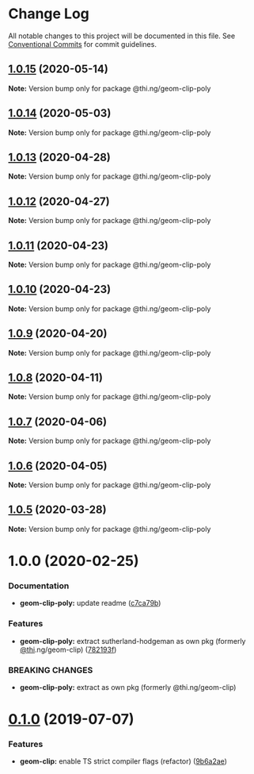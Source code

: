 # Change Log

All notable changes to this project will be documented in this file.
See [Conventional Commits](https://conventionalcommits.org) for commit guidelines.

## [1.0.15](https://github.com/thi-ng/umbrella/compare/@thi.ng/geom-clip-poly@1.0.14...@thi.ng/geom-clip-poly@1.0.15) (2020-05-14)

**Note:** Version bump only for package @thi.ng/geom-clip-poly





## [1.0.14](https://github.com/thi-ng/umbrella/compare/@thi.ng/geom-clip-poly@1.0.13...@thi.ng/geom-clip-poly@1.0.14) (2020-05-03)

**Note:** Version bump only for package @thi.ng/geom-clip-poly





## [1.0.13](https://github.com/thi-ng/umbrella/compare/@thi.ng/geom-clip-poly@1.0.12...@thi.ng/geom-clip-poly@1.0.13) (2020-04-28)

**Note:** Version bump only for package @thi.ng/geom-clip-poly





## [1.0.12](https://github.com/thi-ng/umbrella/compare/@thi.ng/geom-clip-poly@1.0.11...@thi.ng/geom-clip-poly@1.0.12) (2020-04-27)

**Note:** Version bump only for package @thi.ng/geom-clip-poly





## [1.0.11](https://github.com/thi-ng/umbrella/compare/@thi.ng/geom-clip-poly@1.0.10...@thi.ng/geom-clip-poly@1.0.11) (2020-04-23)

**Note:** Version bump only for package @thi.ng/geom-clip-poly





## [1.0.10](https://github.com/thi-ng/umbrella/compare/@thi.ng/geom-clip-poly@1.0.9...@thi.ng/geom-clip-poly@1.0.10) (2020-04-23)

**Note:** Version bump only for package @thi.ng/geom-clip-poly





## [1.0.9](https://github.com/thi-ng/umbrella/compare/@thi.ng/geom-clip-poly@1.0.8...@thi.ng/geom-clip-poly@1.0.9) (2020-04-20)

**Note:** Version bump only for package @thi.ng/geom-clip-poly





## [1.0.8](https://github.com/thi-ng/umbrella/compare/@thi.ng/geom-clip-poly@1.0.7...@thi.ng/geom-clip-poly@1.0.8) (2020-04-11)

**Note:** Version bump only for package @thi.ng/geom-clip-poly





## [1.0.7](https://github.com/thi-ng/umbrella/compare/@thi.ng/geom-clip-poly@1.0.6...@thi.ng/geom-clip-poly@1.0.7) (2020-04-06)

**Note:** Version bump only for package @thi.ng/geom-clip-poly





## [1.0.6](https://github.com/thi-ng/umbrella/compare/@thi.ng/geom-clip-poly@1.0.5...@thi.ng/geom-clip-poly@1.0.6) (2020-04-05)

**Note:** Version bump only for package @thi.ng/geom-clip-poly





## [1.0.5](https://github.com/thi-ng/umbrella/compare/@thi.ng/geom-clip-poly@1.0.4...@thi.ng/geom-clip-poly@1.0.5) (2020-03-28)

**Note:** Version bump only for package @thi.ng/geom-clip-poly





# 1.0.0 (2020-02-25)


### Documentation

* **geom-clip-poly:** update readme ([c7ca79b](https://github.com/thi-ng/umbrella/commit/c7ca79b7e5e3d6badca2baa79fef8870ad9f9309))


### Features

* **geom-clip-poly:** extract sutherland-hodgeman as own pkg (formerly [@thi](https://github.com/thi).ng/geom-clip) ([782193f](https://github.com/thi-ng/umbrella/commit/782193f2fc06c18a564d5b983839f55b9143b4f7))


### BREAKING CHANGES

* **geom-clip-poly:** extract as own pkg (formerly @thi.ng/geom-clip)





# [0.1.0](https://github.com/thi-ng/umbrella/compare/@thi.ng/geom-clip@0.0.19...@thi.ng/geom-clip@0.1.0) (2019-07-07)

### Features

* **geom-clip:** enable TS strict compiler flags (refactor) ([9b6a2ae](https://github.com/thi-ng/umbrella/commit/9b6a2ae))
